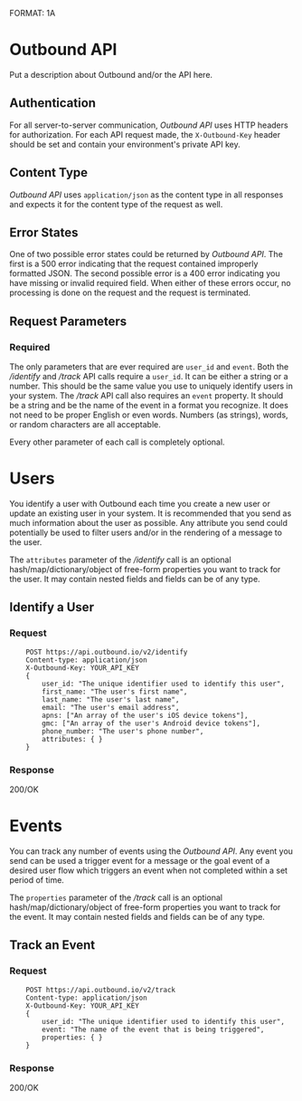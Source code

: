 FORMAT: 1A

# Outbound API
Put a description about Outbound and/or the API here.

## Authentication
For all server-to-server communication, *Outbound API* uses HTTP headers for authorization. For each API request made, the `X-Outbound-Key` header should be set and contain your environment's private API key.

## Content Type
*Outbound API* uses `application/json` as the content type in all responses and expects it for the content type of the request as well.

## Error States
One of two possible error states could be returned by *Outbound API*. The first is a 500 error indicating that the request contained improperly formatted JSON. The second possible error is a 400 error indicating you have missing or invalid required field. When either of these errors occur, no processing is done on the request and the request is terminated.

## Request Parameters
### Required
The only parameters that are ever required are `user_id` and `event`. Both the */identify* and */track* API calls require a `user_id`. It can be either a string or a number. This should be the same value you use to uniquely identify users in your system. The */track* API call also requires an `event` property. It should be a string and be the name of the event in a format you recognize. It does not need to be proper English or even words. Numbers (as strings), words, or random characters are all acceptable.

Every other parameter of each call is completely optional.

# Users
You identify a user with Outbound each time you create a new user or update an existing user in your system. It is recommended that you send as much information about the user as possible. Any attribute you send could potentially be used to filter users and/or in the rendering of a message to the user.

The `attributes` parameter of the */identify* call is an optional hash/map/dictionary/object of free-form properties you want to track for the user. It may contain nested fields and fields can be of any type.

## Identify a User
### Request

        POST https://api.outbound.io/v2/identify
        Content-type: application/json
        X-Outbound-Key: YOUR_API_KEY
        {
            user_id: "The unique identifier used to identify this user",
            first_name: "The user's first name",
            last_name: "The user's last name",
            email: "The user's email address",
            apns: ["An array of the user's iOS device tokens"],
            gmc: ["An array of the user's Android device tokens"],
            phone_number: "The user's phone number",
            attributes: { }
        }

### Response
200/OK

# Events
You can track any number of events using the *Outbound API*. Any event you send can be used a trigger event for a message or the goal event of a desired user flow which triggers an event when not completed within a set period of time.

The `properties` parameter of the */track* call is an optional hash/map/dictionary/object of free-form properties you want to track for the event. It may contain nested fields and fields can be of any type.

## Track an Event
### Request

        POST https://api.outbound.io/v2/track
        Content-type: application/json
        X-Outbound-Key: YOUR_API_KEY
        {
            user_id: "The unique identifier used to identify this user",
            event: "The name of the event that is being triggered",
            properties: { }
        }

### Response
200/OK
